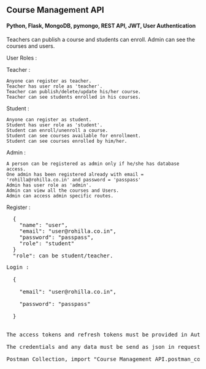 ## Course Management API

#### Python, Flask, MongoDB, pymongo, REST API, JWT, User Authentication

Teachers can publish a course and students can enroll.
Admin can see the courses and users.

User Roles :

  Teacher :
    
    Anyone can register as teacher.
    Teacher has user role as 'teacher'.
    Teacher can publish/delete/update his/her course.
    Teacher can see students enrolled in his courses.

  Student :

    Anyone can register as student.
    Student has user role as 'student'.
    Student can enroll/unenroll a course.
    Student can see courses available for enrollment.
    Student can see courses enrolled by him/her.

  Admin :

    A person can be registered as admin only if he/she has database access.
    One admin has been registered already with email = 'rohilla@rohilla.co.in' and password = 'passpass'
    Admin has user role as 'admin'.
    Admin can view all the courses and Users.
    Admin can access admin specific routes.


Register :
<pre>
  {
    "name": "user",
    "email": "user@rohilla.co.in",
    "password": "passpass",
    "role": "student"
  }
  "role": can be student/teacher.
<pre/>
Login :

  {<br/>
    "email": "user@rohilla.co.in",<br/>
    "password": "passpass"<br/>
  }<br/>

The access tokens and refresh tokens must be provided in Authorization header for accessing authorized routes.<br/>
The credentials and any data must be send as json in request body.<br/>
Postman Collection, import "Course Management API.postman_collection.json"<br/>


